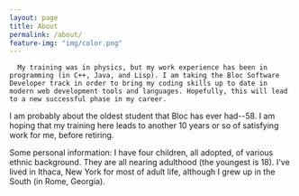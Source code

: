 ```yaml
---
layout: page
title: About
permalink: /about/
feature-img: "img/color.png"
---
```



      My training was in physics, but my work experience has been in programming (in C++, Java, and Lisp). I am taking the Bloc Software Developer track in order to bring my coding skills up to date in modern web development tools and languages. Hopefully, this will lead to a new successful phase in my career.
I am probably about the oldest student that Bloc has ever had--58. I am hoping that my training here leads to another 10 years or so of satisfying work for me, before retiring.

Some personal information: I have four children, all adopted, of various ethnic background. They are all nearing adulthood (the youngest is 18). I've lived in Ithaca, New York for most of adult life, although I grew up in the South (in Rome, Georgia).